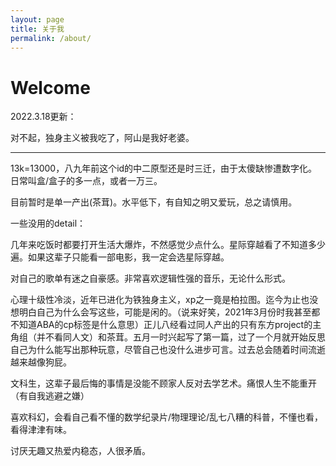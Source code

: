 ```yaml
---
layout: page
title: 关于我
permalink: /about/
---
```


# Welcome 

2022.3.18更新：

对不起，独身主义被我吃了，阿山是我好老婆。

---

13k=13000，八九年前这个id的中二原型还是时三迁，由于太傻缺惨遭数字化。日常叫盒/盒子的多一点，或者一万三。

目前暂时是单一产出(茶茸)。水平低下，有自知之明又爱玩，总之请慎用。

一些没用的detail：

几年来吃饭时都要打开生活大爆炸，不然感觉少点什么。星际穿越看了不知道多少遍。如果这辈子只能看一部电影，我一定会选星际穿越。

对自己的歌单有迷之自豪感。非常喜欢逻辑性强的音乐，无论什么形式。

心理十级性冷淡，近年已进化为铁独身主义，xp之一竟是柏拉图。迄今为止也没想明白自己为什么会写这些，可能是闲的。（说来好笑，2021年3月份时我甚至都不知道ABA的cp标签是什么意思）正儿八经看过同人产出的只有东方project的主角组（并不看同人文）和茶茸。五月一时兴起写了第一篇，过了一个月就开始反思自己为什么能写出那种玩意，尽管自己也没什么进步可言。过去总会随着时间流逝越来越像狗屁。

文科生，这辈子最后悔的事情是没能不顾家人反对去学艺术。痛恨人生不能重开（有自我逃避之嫌）

喜欢科幻，会看自己看不懂的数学纪录片/物理理论/乱七八糟的科普，不懂也看，看得津津有味。

讨厌无趣又热爱内稳态，人很矛盾。

